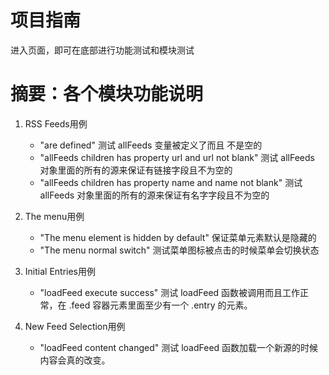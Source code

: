 # 项目指南
进入页面，即可在底部进行功能测试和模块测试



# 摘要：各个模块功能说明


1. RSS Feeds用例
     *  "are defined"                                            测试 allFeeds 变量被定义了而且 不是空的
     *  "allFeeds children has  property url and url not blank"  测试 allFeeds 对象里面的所有的源来保证有链接字段且不为空的
     *  "allFeeds children has property name and name not blank" 测试 allFeeds 对象里面的所有的源来保证有名字字段且不为空的


2. The menu用例
     *  "The menu element is hidden by default"                  保证菜单元素默认是隐藏的
     *  "The menu  normal switch"                                测试菜单图标被点击的时候菜单会切换状态


3. Initial Entries用例
     *  "loadFeed execute success"       测试 loadFeed 函数被调用而且工作正常，在 .feed 容器元素里面至少有一个 .entry 的元素。


4. New Feed Selection用例
     *  "loadFeed content changed"                               测试 loadFeed 函数加载一个新源的时候内容会真的改变。


